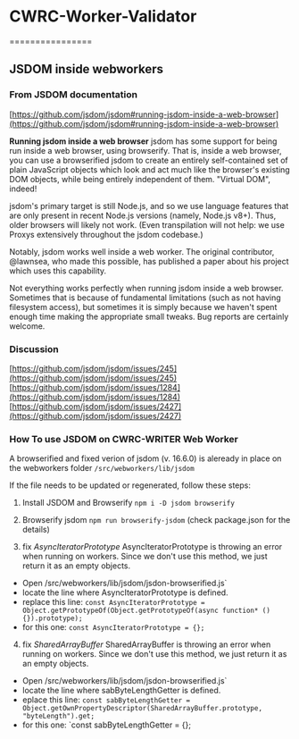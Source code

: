 # CWRC-Worker-Validator

================

## JSDOM inside webworkers

### From JSDOM documentation

[https://github.com/jsdom/jsdom#running-jsdom-inside-a-web-browser](https://github.com/jsdom/jsdom#running-jsdom-inside-a-web-browser)

**Running jsdom inside a web browser**
jsdom has some support for being run inside a web browser, using browserify. That is, inside a web browser, you can use a browserified jsdom to create an entirely self-contained set of plain JavaScript objects which look and act much like the browser's existing DOM objects, while being entirely independent of them. "Virtual DOM", indeed!

jsdom's primary target is still Node.js, and so we use language features that are only present in recent Node.js versions (namely, Node.js v8+). Thus, older browsers will likely not work. (Even transpilation will not help: we use Proxys extensively throughout the jsdom codebase.)

Notably, jsdom works well inside a web worker. The original contributor, @lawnsea, who made this possible, has published a paper about his project which uses this capability.

Not everything works perfectly when running jsdom inside a web browser. Sometimes that is because of fundamental limitations (such as not having filesystem access), but sometimes it is simply because we haven't spent enough time making the appropriate small tweaks. Bug reports are certainly welcome.

### Discussion

[https://github.com/jsdom/jsdom/issues/245](https://github.com/jsdom/jsdom/issues/245)
[https://github.com/jsdom/jsdom/issues/1284](https://github.com/jsdom/jsdom/issues/1284)
[https://github.com/jsdom/jsdom/issues/2427](https://github.com/jsdom/jsdom/issues/2427)

### How To use JSDOM on CWRC-WRITER Web Worker

A browserified and fixed verion of jsdom (v. 16.6.0) is aleready in place on the webworkers folder `/src/webworkers/lib/jsdom`

If the file needs to be updated or regenerated, follow these steps:

1. Install JSDOM and Browserify
`npm i -D jsdom browserify`

2. Browserify jsdom
`npm run browserify-jsdom` (check package.json for the details)

3. fix *AsyncIteratorPrototype*
AsyncIteratorPrototype is throwing an error when running on workers. Since we don't use this method, we just return it as an empty objects.

- Open /src/webworkers/lib/jsdom/jsdon-browserified.js`
- locate the line where AsyncIteratorPrototype is defined.
- replace this line: `const AsyncIteratorPrototype = Object.getPrototypeOf(Object.getPrototypeOf(async function* () {}).prototype);`
- for this one: `const AsyncIteratorPrototype = {};`

4. fix *SharedArrayBuffer*
SharedArrayBuffer is throwing an error when running on workers. Since we don't use this method, we just return it as an empty objects.

- Open /src/webworkers/lib/jsdom/jsdon-browserified.js`
- locate the line where sabByteLengthGetter is defined.
- eplace this line: `const sabByteLengthGetter = Object.getOwnPropertyDescriptor(SharedArrayBuffer.prototype, "byteLength").get;`
- for this one: `const sabByteLengthGetter = {};
